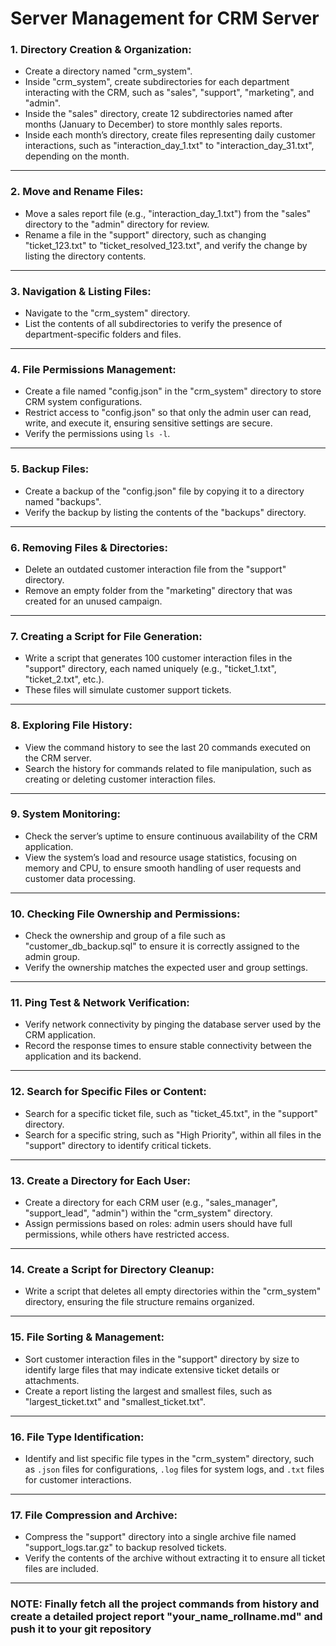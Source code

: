 # Server Management for CRM Server

### **1. Directory Creation & Organization:**
   - Create a directory named "crm_system".
   - Inside "crm_system", create subdirectories for each department interacting with the CRM, such as "sales", "support", "marketing", and "admin".
   - Inside the "sales" directory, create 12 subdirectories named after months (January to December) to store monthly sales reports.
   - Inside each month’s directory, create files representing daily customer interactions, such as "interaction_day_1.txt" to "interaction_day_31.txt", depending on the month.

---

### **2. Move and Rename Files:**
   - Move a sales report file (e.g., "interaction_day_1.txt") from the "sales" directory to the "admin" directory for review.
   - Rename a file in the "support" directory, such as changing "ticket_123.txt" to "ticket_resolved_123.txt", and verify the change by listing the directory contents.

---

### **3. Navigation & Listing Files:**
   - Navigate to the "crm_system" directory.
   - List the contents of all subdirectories to verify the presence of department-specific folders and files.

---

### **4. File Permissions Management:**
   - Create a file named "config.json" in the "crm_system" directory to store CRM system configurations.
   - Restrict access to "config.json" so that only the admin user can read, write, and execute it, ensuring sensitive settings are secure.
   - Verify the permissions using `ls -l`.

---

### **5. Backup Files:**
   - Create a backup of the "config.json" file by copying it to a directory named "backups".
   - Verify the backup by listing the contents of the "backups" directory.

---

### **6. Removing Files & Directories:**
   - Delete an outdated customer interaction file from the "support" directory.
   - Remove an empty folder from the "marketing" directory that was created for an unused campaign.

---

### **7. Creating a Script for File Generation:**
   - Write a script that generates 100 customer interaction files in the "support" directory, each named uniquely (e.g., "ticket_1.txt", "ticket_2.txt", etc.).
   - These files will simulate customer support tickets.

---

### **8. Exploring File History:**
   - View the command history to see the last 20 commands executed on the CRM server.
   - Search the history for commands related to file manipulation, such as creating or deleting customer interaction files.

---

### **9. System Monitoring:**
   - Check the server’s uptime to ensure continuous availability of the CRM application.
   - View the system’s load and resource usage statistics, focusing on memory and CPU, to ensure smooth handling of user requests and customer data processing.

---

### **10. Checking File Ownership and Permissions:**
   - Check the ownership and group of a file such as "customer_db_backup.sql" to ensure it is correctly assigned to the admin group.
   - Verify the ownership matches the expected user and group settings.

---

### **11. Ping Test & Network Verification:**
   - Verify network connectivity by pinging the database server used by the CRM application.
   - Record the response times to ensure stable connectivity between the application and its backend.

---

### **12. Search for Specific Files or Content:**
   - Search for a specific ticket file, such as "ticket_45.txt", in the "support" directory.
   - Search for a specific string, such as "High Priority", within all files in the "support" directory to identify critical tickets.

---

### **13. Create a Directory for Each User:**
   - Create a directory for each CRM user (e.g., "sales_manager", "support_lead", "admin") within the "crm_system" directory.
   - Assign permissions based on roles: admin users should have full permissions, while others have restricted access.

---

### **14. Create a Script for Directory Cleanup:**
   - Write a script that deletes all empty directories within the "crm_system" directory, ensuring the file structure remains organized.

---

### **15. File Sorting & Management:**
   - Sort customer interaction files in the "support" directory by size to identify large files that may indicate extensive ticket details or attachments.
   - Create a report listing the largest and smallest files, such as "largest_ticket.txt" and "smallest_ticket.txt".

---

### **16. File Type Identification:**
   - Identify and list specific file types in the "crm_system" directory, such as `.json` files for configurations, `.log` files for system logs, and `.txt` files for customer interactions.

---

### **17. File Compression and Archive:**
   - Compress the "support" directory into a single archive file named "support_logs.tar.gz" to backup resolved tickets.
   - Verify the contents of the archive without extracting it to ensure all ticket files are included.

---

### NOTE: Finally fetch all the project commands from history and create a detailed project report "your_name_rollname.md" and push it to your git repository
